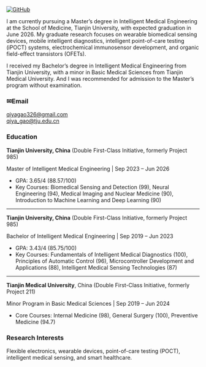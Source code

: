 [![GitHub](https://img.shields.io/badge/GitHub-QiyaGao326-blue?logo=github)](https://github.com/QiyaGao326)


I am currently pursuing a Master’s degree in Intelligent Medical Engineering at the School of Medicine, Tianjin University, with expected graduation in June 2026. My graduate research focuses on wearable biomedical sensing devices, mobile intelligent diagnostics, intelligent point-of-care testing (iPOCT) systems, electrochemical immunosensor development, and organic field-effect transistors (OFETs). 

I received my Bachelor’s degree in Intelligent Medical Engineering from Tianjin University, with a minor in Basic Medical Sciences from Tianjin Medical University. And I was recommended for admission to the Master’s program without examination.

### **✉Email**  
[qiyagao326@gmail.com](mailto:qiyagao326@gmail.com)  
[qiya_gao@tju.edu.cn](mailto:qiya_gao@tju.edu.cn)


### **Education**  
**Tianjin University, China** (Double First-Class Initiative, formerly Project 985)

Master of Intelligent Medical Engineering | Sep 2023 – Jun 2026
- GPA: 3.65/4 (88.57/100)
- Key Courses: Biomedical Sensing and Detection (99), Neural Engineering (94), Medical Imaging and Nuclear Medicine (90), Introduction to Machine Learning and Deep Learning (90)

---

**Tianjin University, China** (Double First-Class Initiative, formerly Project 985)

Bachelor of Intelligent Medical Engineering | Sep 2019 – Jun 2023
- GPA: 3.43/4 (85.75/100)  
- Key Courses: Fundamentals of Intelligent Medical Diagnostics (100), Principles of Automatic Control (96), Microcontroller Development and Applications (88), Intelligent Medical Sensing Technologies (87)

---

**Tianjin Medical University**, China (Double First-Class Initiative, formerly Project 211)

Minor Program in Basic Medical Sciences | Sep 2019 – Jun 2024
- Core Courses: Internal Medicine (98), General Surgery (100), Preventive Medicine (94.7)

### **Research Interests**  
Flexible electronics, wearable devices, point-of-care testing (POCT), intelligent medical sensing, and smart healthcare.
